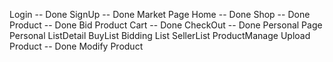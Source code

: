 Login -- Done
SignUp -- Done
Market Page
Home -- Done
Shop -- Done
Product -- Done
Bid Product
Cart -- Done
CheckOut -- Done
Personal Page
Personal
ListDetail
BuyList
Bidding List
SellerList
ProductManage
Upload Product -- Done
Modify Product
